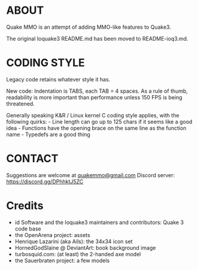 ABOUT
=====
Quake MMO is an attempt of adding MMO-like features to Quake3.

The original Ioquake3 README.md has been moved to README-ioq3.md.


CODING STYLE
============
Legacy code retains whatever style it has.

New code:
Indentation is TABS, each TAB = 4 spaces.
As a rule of thumb, readability is more important than performance unless
150 FPS is being threatened.

Generally speaking K&R / Linux kernel C coding style applies, with the following quirks:
	- Line length can go up to 125 chars if it seems like a good idea
	- Functions have the opening brace on the same line as the function name
	- Typedefs are a good thing


CONTACT
=======
Suggestions are welcome at quakemmo@gmail.com
Discord server: https://discord.gg/DPhhktJ5ZC




Credits
=======

- id Software and the Ioquake3 maintainers and contributors: Quake 3 code base
- the OpenArena project: assets
- Henrique Lazarini (aka Ails): the 34x34 icon set
- HornedGodSlaine @ DeviantArt: book background image
- turbosquid.com: (at least) the 2-handed axe model
- the Sauerbraten project: a few models
